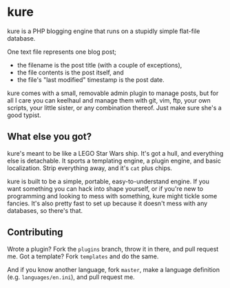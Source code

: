 kure
============
kure is a PHP blogging engine that runs on a stupidly simple flat-file database.

One text file represents one blog post;

* the filename is the post title (with a couple of exceptions),
* the file contents is the post itself, and
* the file's "last modified" timestamp is the post date.

kure comes with a small, removable admin plugin to manage posts, but for all I
care you can keelhaul and manage them with git, vim, ftp, your own scripts, your
little sister, or any combination thereof. Just make sure she's a good typist.

What else you got?
---------------------
kure's meant to be like a LEGO Star Wars ship. It's got a hull, and everything
else is detachable. It sports a templating engine, a plugin engine, and basic
localization. Strip everything away, and it's `cat` plus chips.

kure is built to be a simple, portable, easy-to-understand engine. If you want
something you can hack into shape yourself, or if you're new to programming and
looking to mess with something, kure might tickle some fancies. It's also pretty
fast to set up because it doesn't mess with any databases, so there's that.

Contributing
------------
Wrote a plugin? Fork the `plugins` branch, throw it in there, and pull request
me. Got a template? Fork `templates` and do the same.

And if you know another language, fork `master`, make a language definition
(e.g. `languages/en.ini`), and pull request me.
